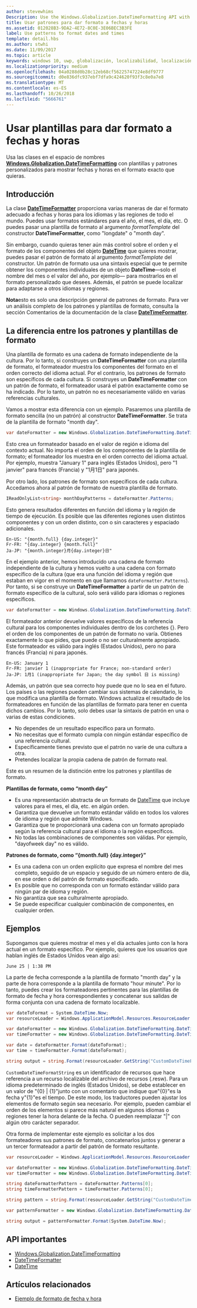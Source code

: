 ```yaml
---
author: stevewhims
Description: Use the Windows.Globalization.DateTimeFormatting API with custom templates and patterns to display dates and times in exactly the format you wish.
title: Usar patrones para dar formato a fechas y horas
ms.assetid: 012028B3-9DA2-4E72-8C0E-3E06BEC3B3FE
label: Use patterns to format dates and times
template: detail.hbs
ms.author: stwhi
ms.date: 11/09/2017
ms.topic: article
keywords: windows 10, uwp, globalización, localizabilidad, localización
ms.localizationpriority: medium
ms.openlocfilehash: 04a0288d0b28c12eb68cf56225747224e8df9777
ms.sourcegitcommit: d0e836dfc937ebf7dfa9c424620f93f3c8e0a7e8
ms.translationtype: MT
ms.contentlocale: es-ES
ms.lasthandoff: 10/26/2018
ms.locfileid: "5666761"
---
```

# <a name="use-templates-and-patterns-to-format-dates-and-times"></a>Usar plantillas para dar formato a fechas y horas

Usa las clases en el espacio de nombres [**Windows.Globalization.DateTimeFormatting**](/uwp/api/windows.globalization.datetimeformatting?branch=live) con plantillas y patrones personalizados para mostrar fechas y horas en el formato exacto que quieras.

## <a name="introduction"></a>Introducción

La clase [**DateTimeFormatter**](/uwp/api/windows.globalization.datetimeformatting?branch=live) proporciona varias maneras de dar el formato adecuado a fechas y horas para los idiomas y las regiones de todo el mundo. Puedes usar formatos estándares para el año, el mes, el día, etc. O puedes pasar una plantilla de formato al argumento *formatTemplate* del constructor **DateTimeFormatter**, como "longdate" o "month day".

Sin embargo, cuando quieras tener aún más control sobre el orden y el formato de los componentes del objeto [**DateTime**](/uwp/api/windows.foundation.datetime?branch=live) que quieres mostrar, puedes pasar el patrón de formato al argumento *formatTemplate* del constructor. Un patrón de formato usa una sintaxis especial que te permite obtener los componentes individuales de un objeto **DateTime**&mdash;solo el nombre del mes o el valor del año, por ejemplo&mdash; para mostrarlos en el formato personalizado que desees. Además, el patrón se puede localizar para adaptarse a otros idiomas y regiones.

**Nota**esto es solo una descripción general de patrones de formato. Para ver un análisis completo de los patrones y plantillas de formato, consulta la sección Comentarios de la documentación de la clase [**DateTimeFormatter**](/uwp/api/windows.globalization.datetimeformatting?branch=live).

## <a name="the-difference-between-format-templates-and-format-patterns"></a>La diferencia entre los patrones y plantillas de formato

Una plantilla de formato es una cadena de formato independiente de la cultura. Por lo tanto, si construyes un **DateTimeFormatter** con una plantilla de formato, el formateador muestra los componentes del formato en el orden correcto del idioma actual. Por el contrario, los patrones de formato son específicos de cada cultura. Si construyes un **DateTimeFormatter** con un patrón de formato, el formateador usará el patrón exactamente como se ha indicado. Por lo tanto, un patrón no es necesariamente válido en varias referencias culturales.

Vamos a mostrar esta diferencia con un ejemplo. Pasaremos una plantilla de formato sencilla (no un patrón) al constructor **DateTimeFormatter**. Se trata de la plantilla de formato "month day".

```csharp
var dateFormatter = new Windows.Globalization.DateTimeFormatting.DateTimeFormatter("month day");
```

Esto crea un formateador basado en el valor de región e idioma del contexto actual. No importa el orden de los componentes de la plantilla de formato; el formateador los muestra en el orden correcto del idioma actual. Por ejemplo, muestra "January 1" para inglés (Estados Unidos), pero "1 janvier" para francés (Francia) y "1月1日" para japonés.

Por otro lado, los patrones de formato son específicos de cada cultura. Accedamos ahora al patrón de formato de nuestra plantilla de formato.

```csharp
IReadOnlyList<string> monthDayPatterns = dateFormatter.Patterns;
```

Esto genera resultados diferentes en función del idioma y la región de tiempo de ejecución. Es posible que las diferentes regiones usen distintos componentes y con un orden distinto, con o sin caracteres y espaciado adicionales.

```syntax
En-US: "{month.full} {day.integer}"
Fr-FR: "{day.integer} {month.full}"
Ja-JP: "{month.integer}月{day.integer}日"
```

En el ejemplo anterior, hemos introducido una cadena de formato independiente de la cultura y hemos vuelto a una cadena con formato específico de la cultura (que era una función del idioma y región que estaban en vigor en el momento en que llamamos `dateFormatter.Patterns`). Por tanto, si se construye un **DateTimeFormatter** a partir de un patrón de formato específico de la cultural, solo será válido para idiomas o regiones específicos.

```csharp
var dateFormatter = new Windows.Globalization.DateTimeFormatting.DateTimeFormatter("{month.full} {day.integer}");
```

El formateador anterior devuelve valores específicos de la referencia cultural para los componentes individuales dentro de los corchetes {}. Pero el orden de los componentes de un patrón de formato no varía. Obtienes exactamente lo que pides, que puede o no ser culturalmente apropiado. Este formateador es válido para inglés (Estados Unidos), pero no para francés (Francia) ni para japonés.

``` syntax
En-US: January 1
Fr-FR: janvier 1 (inappropriate for France; non-standard order)
Ja-JP: 1月1 (inappropriate for Japan; the day symbol 日 is missing)
```

Además, un patrón que sea correcto hoy puede que no lo sea en el futuro. Los países o las regiones pueden cambiar sus sistemas de calendario, lo que modifica una plantilla de formato. Windows actualiza el resultado de los formateadores en función de las plantillas de formato para tener en cuenta dichos cambios. Por lo tanto, solo debes usar la sintaxis de patrón en una o varias de estas condiciones.

-   No dependes de un resultado específico para un formato.
-   No necesitas que el formato cumpla con ningún estándar específico de una referencia cultural.
-   Específicamente tienes previsto que el patrón no varíe de una cultura a otra.
-   Pretendes localizar la propia cadena de patrón de formato real.

Este es un resumen de la distinción entre los patrones y plantillas de formato.

**Plantillas de formato, como “month day”**

-   Es una representación abstracta de un formato de [DateTime](/uwp/api/windows.foundation.datetime?branch=live) que incluye valores para el mes, el día, etc. en algún orden.
-   Garantiza que devuelve un formato estándar válido en todos los valores de idioma y región que admite Windows.
-   Garantiza que te proporcionará una cadena con un formato apropiado según la referencia cultural para el idioma o la región específicos.
-   No todas las combinaciones de componentes son válidas. Por ejemplo, "dayofweek day" no es válido.

**Patrones de formato, como “{month.full} {day.integer}”**

-   Es una cadena con un orden explícito que expresa el nombre del mes completo, seguido de un espacio y seguido de un número entero de día, en ese orden o del patrón de formato especificado.
-   Es posible que no corresponda con un formato estándar válido para ningún par de idioma y región.
-   No garantiza que sea culturalmente apropiado.
-   Se puede especificar cualquier combinación de componentes, en cualquier orden.

## <a name="examples"></a>Ejemplos

Supongamos que quieres mostrar el mes y el día actuales junto con la hora actual en un formato específico. Por ejemplo, quieres que los usuarios que hablan inglés de Estados Unidos vean algo así:

``` syntax
June 25 | 1:38 PM
```

La parte de fecha corresponde a la plantilla de formato "month day" y la parte de hora corresponde a la plantilla de formato "hour minute". Por lo tanto, puedes crear los formateadores pertinentes para las plantillas de formato de fecha y hora correspondientes y concatenar sus salidas de forma conjunta con una cadena de formato localizable.

```csharp
var dateToFormat = System.DateTime.Now;
var resourceLoader = Windows.ApplicationModel.Resources.ResourceLoader.GetForCurrentView();

var dateFormatter = new Windows.Globalization.DateTimeFormatting.DateTimeFormatter("month day");
var timeFormatter = new Windows.Globalization.DateTimeFormatting.DateTimeFormatter("hour minute");

var date = dateFormatter.Format(dateToFormat);
var time = timeFormatter.Format(dateToFormat);

string output = string.Format(resourceLoader.GetString("CustomDateTimeFormatString"), date, time);
```

`CustomDateTimeFormatString` es un identificador de recursos que hace referencia a un recurso localizable del archivo de recursos (.resw). Para un idioma predeterminado de inglés (Estados Unidos), se debe establecer en un valor de "{0} | {1}"junto con un comentario que indique que"{0}"es la fecha y"{1}"es el tiempo. De este modo, los traductores pueden ajustar los elementos de formato según sea necesario. Por ejemplo, pueden cambiar el orden de los elementos si parece más natural en algunos idiomas o regiones tener la hora delante de la fecha. O pueden reemplazar "|" con algún otro carácter separador.

Otra forma de implementar este ejemplo es solicitar a los dos formateadores sus patrones de formato, concatenarlos juntos y generar a un tercer formateador a partir del patrón de formato resultante.

```csharp
var resourceLoader = Windows.ApplicationModel.Resources.ResourceLoader.GetForCurrentView();

var dateFormatter = new Windows.Globalization.DateTimeFormatting.DateTimeFormatter("month day");
var timeFormatter = new Windows.Globalization.DateTimeFormatting.DateTimeFormatter("hour minute");

string dateFormatterPattern = dateFormatter.Patterns[0];
string timeFormatterPattern = timeFormatter.Patterns[0];

string pattern = string.Format(resourceLoader.GetString("CustomDateTimeFormatString"), dateFormatterPattern, timeFormatterPattern);

var patternFormatter = new Windows.Globalization.DateTimeFormatting.DateTimeFormatter(pattern);

string output = patternFormatter.Format(System.DateTime.Now);
```

## <a name="important-apis"></a>API importantes

* [Windows.Globalization.DateTimeFormatting](/uwp/api/windows.globalization.datetimeformatting?branch=live)
* [DateTimeFormatter](/uwp/api/windows.globalization.datetimeformatting?branch=live)
* [DateTime](/uwp/api/windows.foundation.datetime?branch=live)

## <a name="related-topics"></a>Artículos relacionados

* [Ejemplo de formato de fecha y hora](http://go.microsoft.com/fwlink/p/?LinkId=231618)